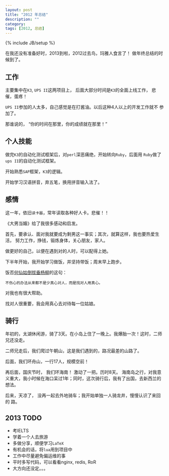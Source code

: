 ```yaml
---
layout: post
title: "2012 年总结"
description: ""
category: 
tags: [2012, 总结]
---
```

{% include JB/setup %}

在我还没有准备好时，2013到啦，2012过去鸟，玛雅人食言了！ 做年终总结的时
候到了。

## 工作

主要集中在`K3`, `UPS II`这两项目上， 后面大部分时间是`K3`的全面上线工作，
悲催，蛋疼！

`UPS II`参加的人太多，自己感觉是在打酱油。以后这种4人以上的开发工作就不
参加了。

那谁说的， “你的时间在那里，你的成绩就在那里！”

## 个人技能

做完`K3`的自动化测试框架后，对`perl`深恶痛绝，开始转向`Ruby`，后面用
`Ruby`做了`ups II`的自动化测试框架。

开始熟悉`SAP`框架，`K3`的逻辑。

开始学习汉语拼音，弃五笔，换用拼音输入法了。

## 感情

这一年，依旧`读卡器`，常年读取各种好人卡。悲催！！

《大男当婚》给了我很多感动和启发。

首先，要承认、面对我就要成为剩男这一事实；其次，就算这样，我也要热爱生活，
努力工作，挣钱，锻炼身体，关心朋友，家人。

做更好的自己，以便在遇到对的人时，可以配得上她。

下半年开始，我开始学习做饭，并坚持带饭；周末早上跑步。

饭否[何仙姑倒拔垂杨柳](http://fanfou.com/statuses/roeqHCg0AbQ)的这句：

    不伤心的办法从来都不是少真心对人，而是找对人用真心。

对我也有很大帮助。

找对人很重要，我会用真心去对待每一位姑娘。

## 骑行

年初的，太湖休闲游，骑了3天。在小岛上住了一晚上。我爆胎一次！这时，二师
兄还没走。

二师兄走后，我们爬过午朝山，这是我们遇到的，路况最差的山路了。

后面，我们环舟山，一行17人，规模空前！

再后面，国庆节时， 我们环海南！ 激动了一把。历时8天。 海南岛之行，对我意
义重大，我小时候在海口呆过1年；同时，这次骑行后，我有了出国，去新西兰的
想法。

后来，天凉了， 没再一起去外地骑车；我开始单独一人骑龙井，慢慢认识了来回的
路。

## 2013 TODO

* 考IELTS
* 学着一个人去旅游
* 多做分享，顺便学习`LaTeX`
* 有机会的话，将`lua`用到项目中
* 工作中尽量避免偏运维的事
* 平时多写代码，可以看看nginx, redis, RoR
* 大方向还没定。。。
